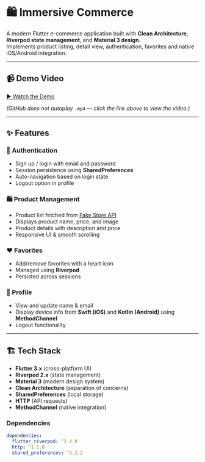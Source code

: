 # 🛍️ Immersive Commerce

A modern Flutter e-commerce application built with **Clean Architecture**, **Riverpod state management**, and **Material 3 design**.  
Implements product listing, detail view, authentication, favorites and native iOS/Android integration.

---

## 📹 Demo Video
[▶ Watch the Demo](./video.mp4)

*(GitHub does not autoplay `.mp4` — click the link above to view the video.)*

---

## ✨ Features

### 🔐 Authentication
- Sign up / login with email and password  
- Session persistence using **SharedPreferences**  
- Auto-navigation based on login state  
- Logout option in profile  

### 🛍️ Product Management
- Product list fetched from [Fake Store API](https://api.escuelajs.co/api/v1/products/)  
- Displays product name, price, and image  
- Product details with description and price  
- Responsive UI & smooth scrolling  

### ❤️ Favorites
- Add/remove favorites with a heart icon  
- Managed using **Riverpod**  
- Persisted across sessions  

### 👤 Profile
- View and update name & email  
- Display device info from **Swift (iOS)** and **Kotlin (Android)** using **MethodChannel**  
- Logout functionality  

---

## 🏗️ Tech Stack

- **Flutter 3.x** (cross-platform UI)  
- **Riverpod 2.x** (state management)  
- **Material 3** (modern design system)  
- **Clean Architecture** (separation of concerns)  
- **SharedPreferences** (local storage)  
- **HTTP** (API requests)  
- **MethodChannel** (native integration)  

### Dependencies
```yaml
dependencies:
  flutter_riverpod: ^2.4.9
  http: ^1.1.0
  shared_preferences: ^2.2.2

  

